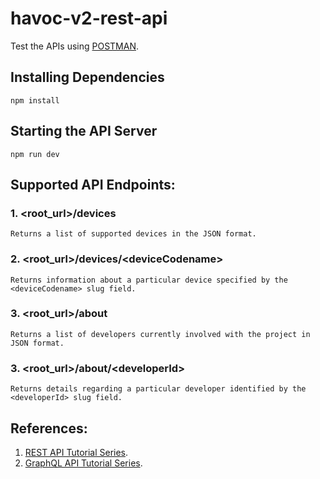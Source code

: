 # havoc-v2-rest-api

Test the APIs using [POSTMAN](https://www.postman.com/). 
## Installing Dependencies
`npm install`

## Starting the API Server
`npm run dev`

## Supported API Endpoints:

### 1. \<root_url\>/devices

    Returns a list of supported devices in the JSON format.

### 2. \<root_url\>/devices/\<deviceCodename\>

    Returns information about a particular device specified by the <deviceCodename> slug field. 

### 3. \<root_url\>/about

    Returns a list of developers currently involved with the project in JSON format.

### 3. \<root_url\>/about/\<developerId\>

    Returns details regarding a particular developer identified by the <developerId> slug field.

    
## References:

1. [REST API Tutorial Series](https://www.youtube.com/playlist?list=PL55RiY5tL51q4D-B63KBnygU6opNPFk_q).
2. [GraphQL API Tutorial Series](https://www.youtube.com/playlist?list=PL55RiY5tL51rG1x02Yyj93iypUuHYXcB_).